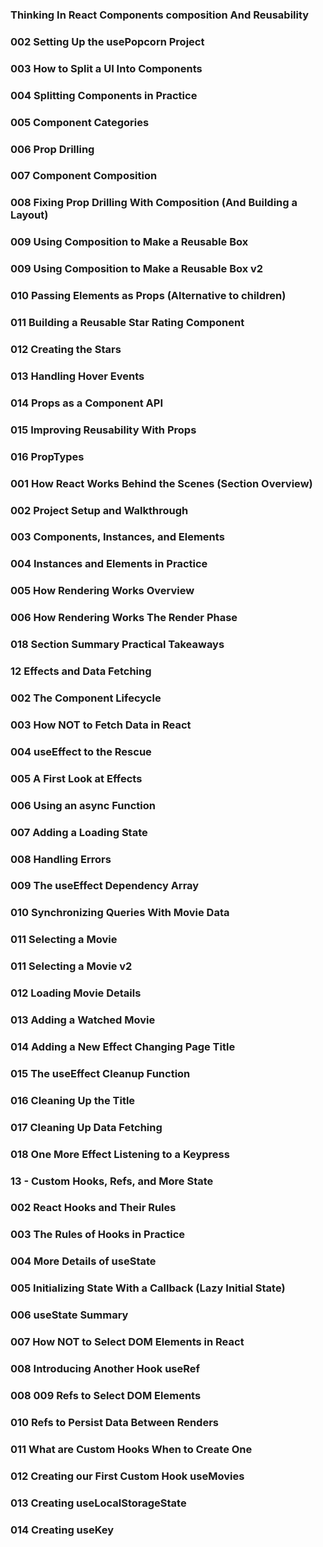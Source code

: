 ### Thinking In React Components composition And Reusability
### 002 Setting Up the usePopcorn Project
### 003 How to Split a UI Into Components
### 004 Splitting Components in Practice
### 005 Component Categories
### 006 Prop Drilling
### 007 Component Composition
### 008 Fixing Prop Drilling With Composition (And Building a Layout)
### 009 Using Composition to Make a Reusable Box
### 009 Using Composition to Make a Reusable Box v2
### 010 Passing Elements as Props (Alternative to children)
### 011 Building a Reusable Star Rating Component
### 012 Creating the Stars
### 013 Handling Hover Events
### 014 Props as a Component API
### 015 Improving Reusability With Props
### 016 PropTypes
### 001 How React Works Behind the Scenes (Section Overview)
### 002 Project Setup and Walkthrough
### 003 Components, Instances, and Elements
### 004 Instances and Elements in Practice
### 005 How Rendering Works Overview
### 006 How Rendering Works The Render Phase
### 018 Section Summary Practical Takeaways
### 12 Effects and Data Fetching
### 002 The Component Lifecycle
### 003 How NOT to Fetch Data in React
### 004 useEffect to the Rescue
### 005 A First Look at Effects
### 006 Using an async Function
### 007 Adding a Loading State
### 008 Handling Errors
### 009 The useEffect Dependency Array
### 010 Synchronizing Queries With Movie Data
### 011 Selecting a Movie
### 011 Selecting a Movie v2
### 012 Loading Movie Details
### 013 Adding a Watched Movie
### 014 Adding a New Effect Changing Page Title
### 015 The useEffect Cleanup Function
### 016 Cleaning Up the Title
### 017 Cleaning Up Data Fetching
### 018 One More Effect Listening to a Keypress
### 13 - Custom Hooks, Refs, and More State
### 002 React Hooks and Their Rules
### 003 The Rules of Hooks in Practice
### 004 More Details of useState
### 005 Initializing State With a Callback (Lazy Initial State)
### 006 useState Summary
### 007 How NOT to Select DOM Elements in React
### 008 Introducing Another Hook useRef
### 008 009 Refs to Select DOM Elements
### 010 Refs to Persist Data Between Renders
### 011 What are Custom Hooks When to Create One
### 012 Creating our First Custom Hook useMovies
### 013 Creating useLocalStorageState
### 014 Creating useKey
